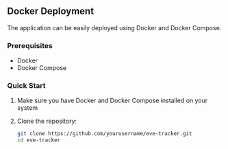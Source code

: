 ## Docker Deployment

The application can be easily deployed using Docker and Docker Compose.

### Prerequisites

- Docker
- Docker Compose

### Quick Start

1. Make sure you have Docker and Docker Compose installed on your system

2. Clone the repository:
   ```bash
   git clone https://github.com/yourusername/eve-tracker.git
   cd eve-tracker